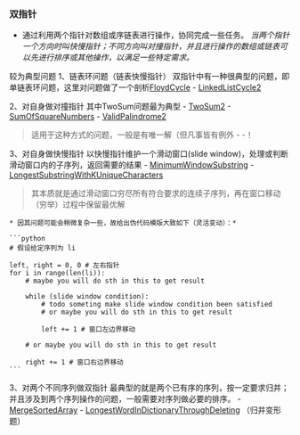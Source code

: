 ### 双指针
- 通过利用两个指针对数组或序链表进行操作，协同完成一些任务。
    *当两个指针一个方向时叫快慢指针；不同方向叫对撞指针，并且进行操作的数组或链表可以先进行排序或其他操作，以满足一些特定需求。*
    
较为典型问题
1、链表环问题（链表快慢指针）
    双指针中有一种很典型的问题，即单链表环问题，这里对问题做了一个剖析[FloydCycle](./FloydCycle.md)
    - [LinkedListCycle2](./LinkedListCycle2.py)
    
2、对自身做对撞指针
    其中TwoSum问题最为典型
    - [TwoSum2](./TwoSum2.py)
    - [SumOfSquareNumbers](./SumOfSquareNumbers.py)
    - [ValidPalindrome2](./ValidPalindrome2.py)
   > 适用于这种方式的问题，一般是有唯一解（但凡事皆有例外 - -！

3、对自身做快慢指针
    以快慢指针维护一个滑动窗口(slide window)，处理或判断滑动窗口内的子序列，返回需要的结果
    - [MinimumWindowSubstring](./MinimumWindowSubstring.py)
    - [LongestSubstringWithKUniqueCharacters](LongestSubstringWithKUniqueCharacters.py)    
        
   > 其本质就是通过滑动窗口穷尽所有符合要求的连续子序列，再在窗口移动（穷举）过程中保留最优解

    * 因其问题可能会稍微复杂一些，故给出伪代码模版大致如下（灵活变动）：*
    
    ```python
    # 假设给定序列为 li
    
    left, right = 0, 0 # 左右指针
    for i in range(len(li)):
        # maybe you will do sth in this to get result

        while (slide window condition):
            # todo someting make slide window condition been satisfied
            # or maybe you will do sth in this to get result

            left += 1 # 窗口左边界移动
            
        # or maybe you will do sth in this to get result

        right += 1 # 窗口右边界移动
    ```
    
3、对两个不同序列做双指针
    最典型的就是两个已有序的序列，按一定要求归并；并且涉及到两个序列操作的问题，一般需要对序列做必要的排序。
    - [MergeSortedArray](./MergeSortedArray.py)
    - [LongestWordInDictionaryThroughDeleting](./LongestWordInDictionaryThroughDeleting.py) （归并变形题）